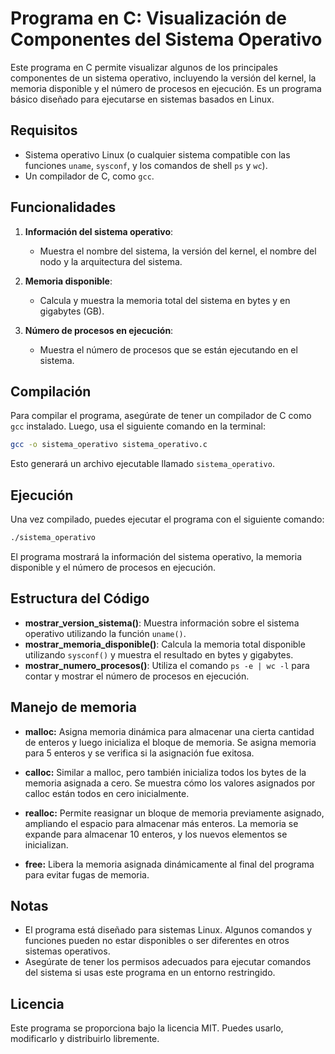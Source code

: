 
# Programa en C: Visualización de Componentes del Sistema Operativo

Este programa en C permite visualizar algunos de los principales componentes de un sistema operativo, incluyendo la versión del kernel, la memoria disponible y el número de procesos en ejecución. Es un programa básico diseñado para ejecutarse en sistemas basados en Linux.

## Requisitos

- Sistema operativo Linux (o cualquier sistema compatible con las funciones `uname`, `sysconf`, y los comandos de shell `ps` y `wc`).
- Un compilador de C, como `gcc`.

## Funcionalidades

1. **Información del sistema operativo**:
   - Muestra el nombre del sistema, la versión del kernel, el nombre del nodo y la arquitectura del sistema.

2. **Memoria disponible**:
   - Calcula y muestra la memoria total del sistema en bytes y en gigabytes (GB).

3. **Número de procesos en ejecución**:
   - Muestra el número de procesos que se están ejecutando en el sistema.

## Compilación

Para compilar el programa, asegúrate de tener un compilador de C como `gcc` instalado. Luego, usa el siguiente comando en la terminal:

```bash
gcc -o sistema_operativo sistema_operativo.c
```

Esto generará un archivo ejecutable llamado `sistema_operativo`.

## Ejecución

Una vez compilado, puedes ejecutar el programa con el siguiente comando:

```bash
./sistema_operativo
```

El programa mostrará la información del sistema operativo, la memoria disponible y el número de procesos en ejecución.

## Estructura del Código

- **mostrar_version_sistema()**: Muestra información sobre el sistema operativo utilizando la función `uname()`.
- **mostrar_memoria_disponible()**: Calcula la memoria total disponible utilizando `sysconf()` y muestra el resultado en bytes y gigabytes.
- **mostrar_numero_procesos()**: Utiliza el comando `ps -e | wc -l` para contar y mostrar el número de procesos en ejecución.


## Manejo de memoria
- **malloc:** Asigna memoria dinámica para almacenar una cierta cantidad de enteros y luego inicializa el bloque de memoria. Se asigna memoria para 5 enteros y se verifica si la asignación fue exitosa.

- **calloc:** Similar a malloc, pero también inicializa todos los bytes de la memoria asignada a cero. Se muestra cómo los valores asignados por calloc están todos en cero inicialmente.

- **realloc:** Permite reasignar un bloque de memoria previamente asignado, ampliando el espacio para almacenar más enteros. La memoria se expande para almacenar 10 enteros, y los nuevos elementos se inicializan.

- **free:** Libera la memoria asignada dinámicamente al final del programa para evitar fugas de memoria.

## Notas

- El programa está diseñado para sistemas Linux. Algunos comandos y funciones pueden no estar disponibles o ser diferentes en otros sistemas operativos.
- Asegúrate de tener los permisos adecuados para ejecutar comandos del sistema si usas este programa en un entorno restringido.

## Licencia

Este programa se proporciona bajo la licencia MIT. Puedes usarlo, modificarlo y distribuirlo libremente.
